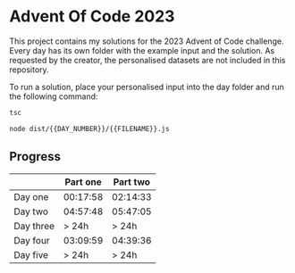 # Advent Of Code 2023
This project contains my solutions for the 2023 Advent of Code challenge.
Every day has its own folder with the example input and the solution.
As requested by the creator, the personalised datasets are not included in this repository.

To run a solution, place your personalised input into the day folder and run the following command:
```bash
tsc
```
```bash
node dist/{{DAY_NUMBER}}/{{FILENAME}}.js
```

## Progress
|           | Part one | Part two |
|-----------|----------|----------|
| Day one   | 00:17:58 | 02:14:33 |
| Day two   | 04:57:48 | 05:47:05 |
| Day three | > 24h    | > 24h    |
| Day four  | 03:09:59 | 04:39:36 |
| Day five  | > 24h    | > 24h    |
